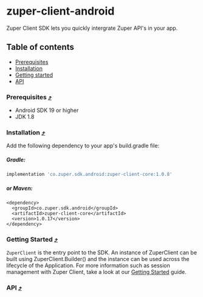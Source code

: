# zuper-client-android
Zuper Client SDK lets you quickly intergrate Zuper API's in your app. 

## Table of contents
- [Prerequisites](#prerequisites-)
- [Installation](#installation-)
- [Getting started](#getting-started-)
- [API](#api-)

### Prerequisites [⤴](#table-of-contents)
* Android SDK 19 or higher
* JDK 1.8

### Installation [⤴](#table-of-contents)
Add the following dependency to your app's build.gradle file:
##### Gradle:

```gradle
implementation 'co.zuper.sdk.android:zuper-client-core:1.0.8'
```

##### or Maven:

```
<dependency>
  <groupId>co.zuper.sdk.android</groupId>
  <artifactId>zuper-client-core</artifactId>
  <version>1.0.17</version>
</dependency>
```

### Getting Started [⤴](#table-of-contents)
`ZuperClient` is the entry point to the SDK. An instance of ZuperClient can be built using ZuperClient.Builder() and the instance can be used across the lifecycle of the Application.
For more information such as session management with Zuper Client, take a look at our [Getting Started](docs/getting-started.md) guide.

### API [⤴](#table-of-contents)
